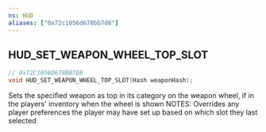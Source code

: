 ```yaml
---
ns: HUD
aliases: ["0x72c1056d678bb7d8"]
---
```

## HUD_SET_WEAPON_WHEEL_TOP_SLOT

```c
// 0x72C1056D678BB7D8
void HUD_SET_WEAPON_WHEEL_TOP_SLOT(Hash weaponHash);
```

Sets the specified weapon as top in its category on the weapon wheel, if in the players' inventory when the wheel is shown NOTES: Overrides any player preferences the player may have set up based on which slot they last selected

